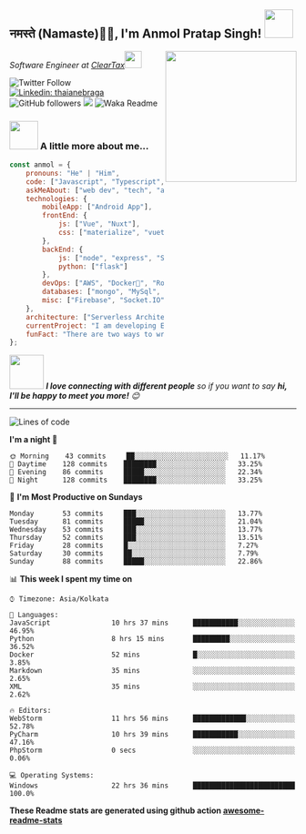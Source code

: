 <h2>नमस्ते (Namaste)🙏🏻, I'm Anmol Pratap Singh! <img src="https://media.giphy.com/media/12oufCB0MyZ1Go/giphy.gif" width="50"></h2>
<img align='right' src="https://media.giphy.com/media/M9gbBd9nbDrOTu1Mqx/giphy.gif" width="230">
<p><em>Software Engineer at <a href="http://www.cleartax.in">ClearTax</a><img src="https://media.giphy.com/media/WUlplcMpOCEmTGBtBW/giphy.gif" width="30"> 
</em></p>

![Twitter Follow](https://img.shields.io/twitter/follow/misteranmol?label=Follow)
[![Linkedin: thaianebraga](https://img.shields.io/badge/-anmol-blue?style=flat-square&logo=Linkedin&logoColor=white&link=https://www.linkedin.com/in/anmol-p-singh/)](https://www.linkedin.com/in/anmol-p-singh/)
![GitHub followers](https://img.shields.io/github/followers/anmol098?label=Follow&style=social)
![](https://visitor-badge.glitch.me/badge?page_id=anmol098.anmol098)
![Waka Readme](https://github.com/anmol098/anmol098/workflows/Waka%20Readme/badge.svg)

### <img src="https://media.giphy.com/media/VgCDAzcKvsR6OM0uWg/giphy.gif" width="50"> A little more about me...  

```javascript
const anmol = {
    pronouns: "He" | "Him",
    code: ["Javascript", "Typescript", "Python", "Java", "php"],
    askMeAbout: ["web dev", "tech", "app dev", "photography"],
    technologies: {
        mobileApp: ["Android App"],
        frontEnd: {
            js: ["Vue", "Nuxt"],
            css: ["materialize", "vuetify", "bootstrap"]
        },
        backEnd: {
            js: ["node", "express", "SuiteScript"],
            python: ["flask"]
        },
        devOps: ["AWS", "Docker🐳", "Route53", "Nginx"],
        databases: ["mongo", "MySql", "sqlite"],
        misc: ["Firebase", "Socket.IO", "selenium", "open-cv", "php", "SuiteApp"]
    },
    architecture: ["Serverless Architecture", "Progressive web applications", "Single page applications"],
    currentProject: "I am developing Extension for NetSuite using SuiteScript2.0",
    funFact: "There are two ways to write error-free programs; only the third one works"
};
```

<img src="https://media.giphy.com/media/LnQjpWaON8nhr21vNW/giphy.gif" width="60"> <em><b>I love connecting with different people</b> so if you want to say <b>hi, I'll be happy to meet you more!</b> 😊</em>

---
<!--START_SECTION:waka-->
![Lines of code](https://img.shields.io/badge/From%20Hello%20World%20I've%20written-1.20M%20Lines%20of%20code-blue)

**I'm a night 🦉** 

```text
🌞 Morning    43 commits     ██░░░░░░░░░░░░░░░░░░░░░░░   11.17% 
🌆 Daytime    128 commits    ████████░░░░░░░░░░░░░░░░░   33.25% 
🌃 Evening    86 commits     █████░░░░░░░░░░░░░░░░░░░░   22.34% 
🌙 Night      128 commits    ████████░░░░░░░░░░░░░░░░░   33.25%

```
📅 **I'm Most Productive on Sundays** 

```text
Monday       53 commits     ███░░░░░░░░░░░░░░░░░░░░░░   13.77% 
Tuesday      81 commits     █████░░░░░░░░░░░░░░░░░░░░   21.04% 
Wednesday    53 commits     ███░░░░░░░░░░░░░░░░░░░░░░   13.77% 
Thursday     52 commits     ███░░░░░░░░░░░░░░░░░░░░░░   13.51% 
Friday       28 commits     █░░░░░░░░░░░░░░░░░░░░░░░░   7.27% 
Saturday     30 commits     ██░░░░░░░░░░░░░░░░░░░░░░░   7.79% 
Sunday       88 commits     █████░░░░░░░░░░░░░░░░░░░░   22.86%

```


📊 **This week I spent my time on** 

```text
⌚︎ Timezone: Asia/Kolkata

💬 Languages: 
JavaScript               10 hrs 37 mins      ███████████░░░░░░░░░░░░░░   46.95% 
Python                   8 hrs 15 mins       █████████░░░░░░░░░░░░░░░░   36.52% 
Docker                   52 mins             █░░░░░░░░░░░░░░░░░░░░░░░░   3.85% 
Markdown                 35 mins             ░░░░░░░░░░░░░░░░░░░░░░░░░   2.65% 
XML                      35 mins             ░░░░░░░░░░░░░░░░░░░░░░░░░   2.62%

🔥 Editors: 
WebStorm                 11 hrs 56 mins      █████████████░░░░░░░░░░░░   52.78% 
PyCharm                  10 hrs 39 mins      ███████████░░░░░░░░░░░░░░   47.16% 
PhpStorm                 0 secs              ░░░░░░░░░░░░░░░░░░░░░░░░░   0.06%

💻 Operating Systems: 
Windows                  22 hrs 36 mins      █████████████████████████   100.0%

```


<!--END_SECTION:waka-->

**These Readme stats are generated using github action [awesome-readme-stats](https://github.com/anmol098/waka-readme-stats)**
